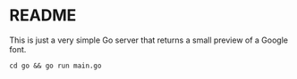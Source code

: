 # README

This is just a very simple Go server that returns a small preview of a Google font.

`cd go && go run main.go`
